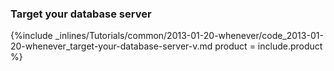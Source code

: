 <!--  usedin: [ _rails/Tutorials/2013-01-20-whenever.md] -->


### Target your database server



{%include _inlines/Tutorials/common/2013-01-20-whenever/code_2013-01-20-whenever_target-your-database-server-v.md  product = include.product %}




